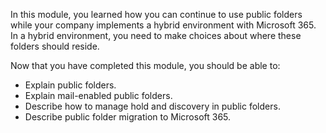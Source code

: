 In this module, you learned how you can continue to use public folders while your company implements a hybrid environment with Microsoft 365. In a hybrid environment, you need to make choices about where these folders should reside.

Now that you have completed this module, you should be able to:

- Explain public folders.
- Explain mail-enabled public folders.
- Describe how to manage hold and discovery in public folders.
- Describe public folder migration to Microsoft 365.
